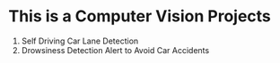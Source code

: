 # This is a Computer Vision Projects

1. Self Driving Car Lane Detection
2. Drowsiness Detection Alert to Avoid Car Accidents
